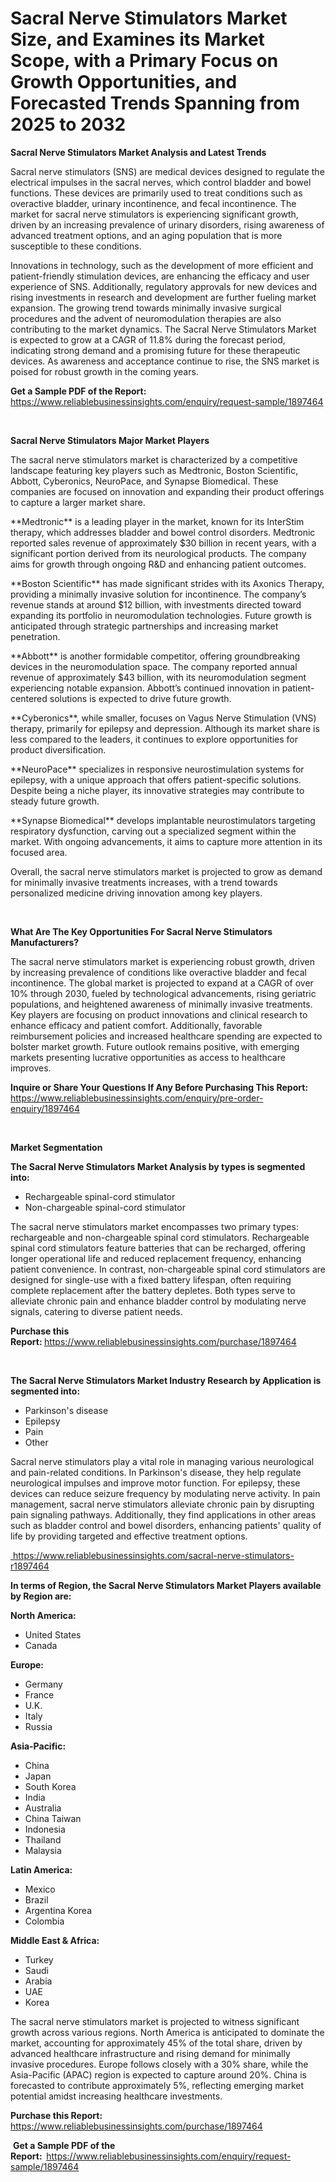 <p><h1>Sacral Nerve Stimulators Market Size, and Examines its Market Scope, with a Primary Focus on Growth Opportunities, and Forecasted Trends Spanning from 2025 to 2032</h1></p><p><strong>Sacral Nerve Stimulators Market Analysis and Latest Trends</strong></p>
<p><p>Sacral nerve stimulators (SNS) are medical devices designed to regulate the electrical impulses in the sacral nerves, which control bladder and bowel functions. These devices are primarily used to treat conditions such as overactive bladder, urinary incontinence, and fecal incontinence. The market for sacral nerve stimulators is experiencing significant growth, driven by an increasing prevalence of urinary disorders, rising awareness of advanced treatment options, and an aging population that is more susceptible to these conditions.</p><p>Innovations in technology, such as the development of more efficient and patient-friendly stimulation devices, are enhancing the efficacy and user experience of SNS. Additionally, regulatory approvals for new devices and rising investments in research and development are further fueling market expansion. The growing trend towards minimally invasive surgical procedures and the advent of neuromodulation therapies are also contributing to the market dynamics. The Sacral Nerve Stimulators Market is expected to grow at a CAGR of 11.8% during the forecast period, indicating strong demand and a promising future for these therapeutic devices. As awareness and acceptance continue to rise, the SNS market is poised for robust growth in the coming years.</p></p>
<p><strong>Get a Sample PDF of the Report:&nbsp;</strong> <a href="https://www.reliablebusinessinsights.com/enquiry/request-sample/1897464?utm_campaign=96&utm_medium=2&utm_source=Github&utm_content=ia&utm_term=13042025&utm_id=sacral-nerve-stimulators">https://www.reliablebusinessinsights.com/enquiry/request-sample/1897464</a></p>
<p>&nbsp;</p>
<p><strong>Sacral Nerve Stimulators Major Market Players</strong></p>
<p><p>The sacral nerve stimulators market is characterized by a competitive landscape featuring key players such as Medtronic, Boston Scientific, Abbott, Cyberonics, NeuroPace, and Synapse Biomedical. These companies are focused on innovation and expanding their product offerings to capture a larger market share.</p><p>**Medtronic** is a leading player in the market, known for its InterStim therapy, which addresses bladder and bowel control disorders. Medtronic reported sales revenue of approximately $30 billion in recent years, with a significant portion derived from its neurological products. The company aims for growth through ongoing R&D and enhancing patient outcomes.</p><p>**Boston Scientific** has made significant strides with its Axonics Therapy, providing a minimally invasive solution for incontinence. The company’s revenue stands at around $12 billion, with investments directed toward expanding its portfolio in neuromodulation technologies. Future growth is anticipated through strategic partnerships and increasing market penetration.</p><p>**Abbott** is another formidable competitor, offering groundbreaking devices in the neuromodulation space. The company reported annual revenue of approximately $43 billion, with its neuromodulation segment experiencing notable expansion. Abbott’s continued innovation in patient-centered solutions is expected to drive future growth.</p><p>**Cyberonics**, while smaller, focuses on Vagus Nerve Stimulation (VNS) therapy, primarily for epilepsy and depression. Although its market share is less compared to the leaders, it continues to explore opportunities for product diversification.</p><p>**NeuroPace** specializes in responsive neurostimulation systems for epilepsy, with a unique approach that offers patient-specific solutions. Despite being a niche player, its innovative strategies may contribute to steady future growth.</p><p>**Synapse Biomedical** develops implantable neurostimulators targeting respiratory dysfunction, carving out a specialized segment within the market. With ongoing advancements, it aims to capture more attention in its focused area. </p><p>Overall, the sacral nerve stimulators market is projected to grow as demand for minimally invasive treatments increases, with a trend towards personalized medicine driving innovation among key players.</p></p>
<p>&nbsp;</p>
<p><strong>What Are The Key Opportunities For Sacral Nerve Stimulators Manufacturers?</strong></p>
<p><p>The sacral nerve stimulators market is experiencing robust growth, driven by increasing prevalence of conditions like overactive bladder and fecal incontinence. The global market is projected to expand at a CAGR of over 10% through 2030, fueled by technological advancements, rising geriatric populations, and heightened awareness of minimally invasive treatments. Key players are focusing on product innovations and clinical research to enhance efficacy and patient comfort. Additionally, favorable reimbursement policies and increased healthcare spending are expected to bolster market growth. Future outlook remains positive, with emerging markets presenting lucrative opportunities as access to healthcare improves.</p></p>
<p><strong>Inquire or Share Your Questions If Any Before Purchasing This Report:</strong> <a href="https://www.reliablebusinessinsights.com/enquiry/pre-order-enquiry/1897464?utm_campaign=96&utm_medium=2&utm_source=Github&utm_content=ia&utm_term=13042025&utm_id=sacral-nerve-stimulators">https://www.reliablebusinessinsights.com/enquiry/pre-order-enquiry/1897464</a></p>
<p>&nbsp;</p>
<p><strong>Market Segmentation</strong></p>
<p><strong>The Sacral Nerve Stimulators Market Analysis by types is segmented into:</strong></p>
<p><ul><li>Rechargeable spinal-cord stimulator</li><li>Non-chargeable spinal-cord stimulator</li></ul></p>
<p><p>The sacral nerve stimulators market encompasses two primary types: rechargeable and non-chargeable spinal cord stimulators. Rechargeable spinal cord stimulators feature batteries that can be recharged, offering longer operational life and reduced replacement frequency, enhancing patient convenience. In contrast, non-chargeable spinal cord stimulators are designed for single-use with a fixed battery lifespan, often requiring complete replacement after the battery depletes. Both types serve to alleviate chronic pain and enhance bladder control by modulating nerve signals, catering to diverse patient needs.</p></p>
<p><strong>Purchase this Report:&nbsp;</strong><a href="https://www.reliablebusinessinsights.com/purchase/1897464?utm_campaign=96&utm_medium=2&utm_source=Github&utm_content=ia&utm_term=13042025&utm_id=sacral-nerve-stimulators">https://www.reliablebusinessinsights.com/purchase/1897464</a></p>
<p>&nbsp;</p>
<p><strong>The Sacral Nerve Stimulators Market Industry Research by Application is segmented into:</strong></p>
<p><ul><li>Parkinson's disease</li><li>Epilepsy</li><li>Pain</li><li>Other</li></ul></p>
<p><p>Sacral nerve stimulators play a vital role in managing various neurological and pain-related conditions. In Parkinson's disease, they help regulate neurological impulses and improve motor function. For epilepsy, these devices can reduce seizure frequency by modulating nerve activity. In pain management, sacral nerve stimulators alleviate chronic pain by disrupting pain signaling pathways. Additionally, they find applications in other areas such as bladder control and bowel disorders, enhancing patients' quality of life by providing targeted and effective treatment options.</p></p>
<p><a href="https://www.reliablebusinessinsights.com/sacral-nerve-stimulators-r1897464?utm_campaign=96&utm_medium=2&utm_source=Github&utm_content=ia&utm_term=13042025&utm_id=sacral-nerve-stimulators">&nbsp;https://www.reliablebusinessinsights.com/sacral-nerve-stimulators-r1897464</a></p>
<p><strong>In terms of Region, the Sacral Nerve Stimulators Market Players available by Region are:</strong></p>
<p>
    <p> <strong> North America: </strong>
        <ul>
            <li>United States</li>
            <li>Canada</li>
        </ul>
        </p> 
    <p> <strong> Europe: </strong>
        <ul>
            <li>Germany</li>
            <li>France</li>
            <li>U.K.</li>
            <li>Italy</li>
            <li>Russia</li>
        </ul>
        </p> 
    <p> <strong> Asia-Pacific: </strong>
        <ul>
            <li>China</li>
            <li>Japan</li>
            <li>South Korea</li>
            <li>India</li>
            <li>Australia</li>
            <li>China Taiwan</li>
            <li>Indonesia</li>
            <li>Thailand</li>
            <li>Malaysia</li>
        </ul>
        </p> 
    <p> <strong> Latin America: </strong>
        <ul>
            <li>Mexico</li>
            <li>Brazil</li>
            <li>Argentina Korea</li>
            <li>Colombia</li>
        </ul>
        </p> 
    <p> <strong> Middle East & Africa: </strong>
        <ul>
            <li>Turkey</li>
            <li>Saudi</li>
            <li>Arabia</li>
            <li>UAE</li>
            <li>Korea</li>
        </ul>
    </p>
    </p>
<p><p>The sacral nerve stimulators market is projected to witness significant growth across various regions. North America is anticipated to dominate the market, accounting for approximately 45% of the total share, driven by advanced healthcare infrastructure and rising demand for minimally invasive procedures. Europe follows closely with a 30% share, while the Asia-Pacific (APAC) region is expected to capture around 20%. China is forecasted to contribute approximately 5%, reflecting emerging market potential amidst increasing healthcare investments.</p></p>
<p><strong>Purchase this Report: </strong><a href="https://www.reliablebusinessinsights.com/purchase/1897464?utm_campaign=96&utm_medium=2&utm_source=Github&utm_content=ia&utm_term=13042025&utm_id=sacral-nerve-stimulators">https://www.reliablebusinessinsights.com/purchase/1897464</a></p>
<p>&nbsp;<strong>Get a Sample PDF of the Report:&nbsp;&nbsp;</strong><a href="https://www.reliablebusinessinsights.com/enquiry/request-sample/1897464?utm_campaign=96&utm_medium=2&utm_source=Github&utm_content=ia&utm_term=13042025&utm_id=sacral-nerve-stimulators">https://www.reliablebusinessinsights.com/enquiry/request-sample/1897464</a></p>
<p><strong></strong></p>
<p><p></p><p></p><p></p></p>